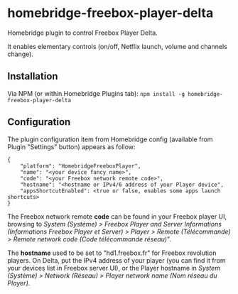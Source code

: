 # homebridge-freebox-player-delta
Homebridge plugin to control Freebox Player Delta.

It enables elementary controls (on/off, Netflix launch, volume and channels change).

## Installation
Via NPM (or within Homebridge Plugins tab): `npm install -g homebridge-freebox-player-delta`

## Configuration

The plugin configuration item from Homebridge config (available from Plugin "Settings" button) appears as follow:
```
{
    "platform": "HomebridgeFreeboxPlayer",
    "name": "<your device fancy name>",
    "code": "<your Freebox network remote code>",
    "hostname": "<hostname or IPv4/6 address of your Player device",
    "appsShortcutEnabled": <true or false, enables some apps launch shortcuts>
}
```

The Freebox network remote **code** can be found in your Freebox player UI, browsing to _System (Système) > Freebox Player and Server Informations (Informations Freebox Player et Server) >  Player > Remote (Télécommande) > Remote network code (Code télécommande réseau)_".

The **hostname** used to be set to "hd1.freebox.fr" for Freebox revolution players. On Delta, put the IPv4 address of your player (you can find it from your devices list in Freebox server UI), or the Player hostname in _System (Système) > Network (Réseau) > Player network name (Nom réseau du Player)_.
